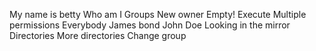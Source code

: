 My name is betty
Who am I
Groups
New owner
Empty!
Execute
Multiple permissions
Everybody
James bond
John Doe
Looking in the mirror
Directories
More directories
Change group
